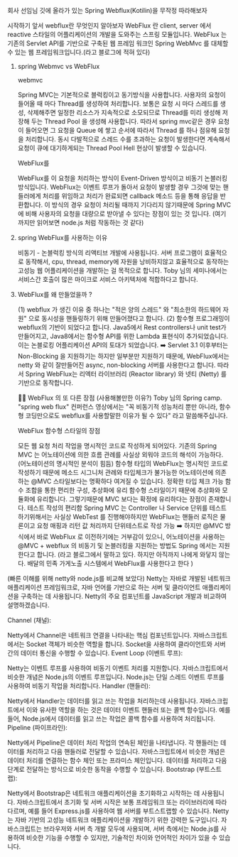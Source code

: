 회사 선임님 깃에 올라가 있는 Spring Webflux(Kotilin)을 무작정 따라해보자

시작하기 앞서 webflux란 무엇인지 알아보자
WebFlux 란 client, server 에서 reactive 스타일의 어플리케이션의 개발을 도와주는 스프링 모듈입니다. WebFlux 는 기존의 Servlet API를 기반으로 구축된 웹 프레임 워크인 Spring WebMvc 를 대체할 수 있는 웹 프레임워크입니다.(라고 블로그에 적혀 있다)


1. spring Webmvc vs WebFlux

    webmvc

    Spring MVC는 기본적으로 블럭킹이고 동기방식을 사용합니다.
    사용자의 요청이 들어올 때 마다 Thread를 생성하여 처리합니다.
    보통은 요청 시 마다 스레드를 생성, 삭제해주면 일정한 리소스가 지속적으로 소모되므로 Thread를 미리 생성해 저장해 두는 Thread Pool 을  생성해 사용합니다.
    따라서 spring mvc같은 경우 요청이 들어오면 그 요청을 Queue 에 쌓고 순서에 따라서 Thread 를 하나 점유해 요청을 처리합니다.
    동시 다발적으로 스레드 수를 초과하는 요청이 발생한다면 계속해서 요청이 큐에 대기하게되는 Thread Pool Hell 현상이 발생할 수 있습니다.

   WebFlux를

   WebFlux를 이 요청을 처리하는 방식이 Event-Driven 방식이고 비동기 논블러킹 방식입니다.
    WebFlux는 이벤트 루프가 돌아서 요청이 발생할 경우 그것에 맞는 핸들러에게 처리를 위임하고 처리가 완료되면 callback 메소드 등을 통해 응답을 반환합니다.
    이 방식의 경우 요청이 처리될 때까지 기다리지 않기때문에 Spring MVC에 비해 사용자의 요청을 대량으로 받아낼 수 있다는 장점이 있는 것 입니다.
    (여기까지만 읽어보면 node.js 처럼 작동하는 것 같다)

2. spring WebFlux를 사용하는 이유

   비동기 - 논블럭킹 방식의 리액티브 개발에 사용됩니다.
   서버 프로그램이 효율적으로 동작해서, cpu, thread, memory에 자원을 낭비하지않고 효율적으로 동작하는 고성능 웹 어플리케이션을 개발하는 걸 목적으로 합니다.
   Toby 님의 세미나에서는 서비스간 호출이 많은 마이크로 서비스 아키텍처에 적합하다고 합니다.

3. WebFlux를 왜 만들었을까 ?

   (1) webflux 가 생긴 이유 중 하나는 "적은 양의 스레드" 와 "최소한의 하드웨어 자원" 으로 동시성을 핸들링하기 위해 만들어졌다고 합니다.
   (2) 함수형 프로그래밍이 webflux의 기반이 되었다고 합니다. Java5에서 Rest controllers나 unit test가 만들어지고, Java8에서는 함수형 API를 위한 Lambda 표현식이 추가되었습니다. 이는 논블로킹 어플리케이션 API의 토대가 되었습니다.
    ➡️ Servlet 3.1 이후부터는 Non-Blocking 을 지원하기는 하지만 일부분만 지원하기 때문에, WebFlux에서는 netty 와 같이 잘만들어진 async, non-blocking 서버를 사용한다고 합니다. 
    따라서 Spring WebFlux는 리엑터 라이브러리 (Reactor library) 와 넷티 (Netty) 를 기반으로 동작합니다.
    
    🙌🏻 WebFlux 의 또 다른 장점 (사용해볼만한 이유?)
        Toby 님의 Spring camp. "spring web flux" 컨퍼런스 영상에서는
    "꼭 비동기적 성능처리 뿐만 아니라, 함수형 코딩만으로도 webflux를 사용할말한 이유가 될 수 있다" 라고 말씀해주십니다. 
    
    WebFlux 함수형 스타일의 장점
    
    모든 웹 요청 처리 작업을 명시적인 코드로 작성하게 되어있다.
    기존의 Spring MVC 는 어노테이션에 의한 흐름 관례를 사실상 외워야 코드의 해석이 가능하다. (어노테이션의 명시적인 분석이 힘듬)
    함수형 타입의 WebFlux는 명시적인 코드로 작성하기 때문에 메소드 시그니처 관례와 타입체크가 불가능한 어노테이션에 의존하는 @MVC 스타일보다는 명확하다 여겨질 수 있습니다.
    정확한 타입 체크 가능
    함수 조합을 통한 편리한 구성, 추상화에 유리
    함수형 스타일이기 때문에 추상화와 모듈화에 유리합니다.
    그렇기때문에 MVC 보다는 확정에 유리하다는 장점이 존재합니다.
    테스트 작성의 편리함
    Spring MVC 는 Controller 나 Service 단위를 테스트하기위해서는 사실상 WebTest 를 진행해야하지만
    WebFlux는 핸들러 로직은 물론이고 요청 매핑과 리턴 값 처리까지 단위테스트로 작성 가능
    ➡️ 하지만 @MVC 방식에서 바로 WebFlux 로 이전하기에는 거부감이 있으니, 어노테이션을 사용하는 @MVC + webflux 의 비동기 및 논블러킹을 지원하는 방법도 Spring 에서는 지원한다고 합니다.
   (라고 블로그에서 말하고 있다. 하지만 아직까지 나에게 와닿지 않는다. 배달의 민족 가게노출 시스템에서 WebFlux를 사용한다고 한다  )

    














































(빠른 이해를 위해 netty와 node.js를 비교해 보았다)
Netty는 자바로 개발된 네트워크 애플리케이션 프레임워크로, 자바 언어를 기반으로 하는 서버 및 클라이언트 애플리케이션을 구축하는 데 사용됩니다. Netty의 주요 컴포넌트를 JavaScript 개발과 비교하여 설명하겠습니다.

Channel (채널):

Netty에서 Channel은 네트워크 연결을 나타내는 핵심 컴포넌트입니다.
자바스크립트에서는 Socket 객체가 비슷한 역할을 합니다. Socket을 사용하여 클라이언트와 서버 간의 데이터 통신을 수행할 수 있습니다.
Event Loop (이벤트 루프):

Netty는 이벤트 루프를 사용하여 비동기 이벤트 처리를 지원합니다.
자바스크립트에서 비슷한 개념은 Node.js의 이벤트 루프입니다. Node.js는 단일 스레드 이벤트 루프를 사용하여 비동기 작업을 처리합니다.
Handler (핸들러):

Netty에서 Handler는 데이터를 읽고 쓰는 작업을 처리하는데 사용됩니다.
자바스크립트에서 이와 유사한 역할을 하는 것은 데이터 이벤트 핸들러 또는 콜백 함수입니다. 예를 들어, Node.js에서 데이터를 읽고 쓰는 작업은 콜백 함수를 사용하여 처리됩니다.
Pipeline (파이프라인):

Netty에서 Pipeline은 데이터 처리 작업의 연속된 체인을 나타냅니다. 각 핸들러는 데이터를 처리하고 다음 핸들러로 전달할 수 있습니다.
자바스크립트에서 비슷한 개념은 데이터 처리를 연결하는 함수 체인 또는 프라미스 체인입니다. 데이터를 처리하고 다음 단계로 전달하는 방식으로 비슷한 동작을 수행할 수 있습니다.
Bootstrap (부트스트랩):

Netty에서 Bootstrap은 네트워크 애플리케이션을 초기화하고 시작하는 데 사용됩니다.
자바스크립트에서 초기화 및 서버 시작은 보통 프레임워크 또는 라이브러리에 따라 다르며, 예를 들어 Express.js를 사용하여 웹 서버를 부트스트랩할 수 있습니다.
Netty는 자바 기반의 고성능 네트워크 애플리케이션을 개발하기 위한 강력한 도구입니다. 자바스크립트는 브라우저와 서버 측 개발 모두에 사용되며, 서버 측에서는 Node.js를 사용하여 비슷한 기능을 수행할 수 있지만, 기술적인 차이와 언어적인 차이가 있을 수 있습니다.
